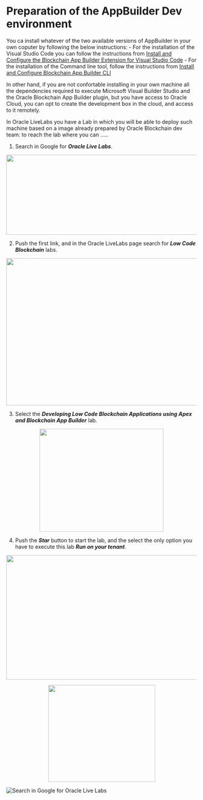 # Preparation of the AppBuilder Dev environment

You ca install whatever of the two available versions of AppBuilder in your own coputer by following the below instructions:
	- For the installation of the Visual Studio Code you can follow the instructions from [Install and Configure the Blockchain App Builder Extension for Visual Studio Code](https://docs.oracle.com/en/cloud/paas/blockchain-cloud/usingoci/install-and-configure-dev-tools-vs-code-extension.html "Install and Configure the Blockchain App Builder Extension for Visual Studio Code")
	- For the installation of the Command line tool, follow the instructions from [Install and Configure Blockchain App Builder CLI](https://docs.oracle.com/en/cloud/paas/blockchain-cloud/usingoci/install-and-configure-dev-tools-cli.html "Install and Configure Blockchain App Builder CLI")
  
In other hand, if you are not confortable installing in your own machine all the dependencies required to execute Microsoft Visual Builder Studio and the Oracle Blockchain App Builder plugin, but you have access to Oracle Cloud, you can opt to create the development box in the cloud, and access to it remotely.

In Oracle LiveLabs you have a Lab in which you will be able to deploy such machine based on a image already prepared by Oracle Blockchain dev team: 
to reach the lab where you can .....
1. Search in Google for ***Oracle Live Labs***.
<p align="center"  alt="Select The compartment where the instance of the founder organization will be created">
<img width="577" height="212" src="https://github.com/jvillenap/Using-NFT-and-FT-Tokens-in-Oracle-Blockchain/blob/main/02-Prepare-Dev-Environment/images/2-dev-2-1.png"/>
</p>

2. Push the first link, and in the Oracle LiveLabs page search for ***Low Code Blockchain*** labs.
<p align="center"  alt="Select The compartment where the instance of the founder organization will be created">
<img width="860" height="390" src="https://github.com/jvillenap/Using-NFT-and-FT-Tokens-in-Oracle-Blockchain/blob/main/02-Prepare-Dev-Environment/images/2-dev-2-2.png"/>
</p>

3. Select the ***Developing Low Code Blockchain Applications using Apex and Blockchain App Builder*** lab.
<p align="center"  alt="Select The compartment where the instance of the founder organization will be created">
<img width="328" height="273" src="https://github.com/jvillenap/Using-NFT-and-FT-Tokens-in-Oracle-Blockchain/blob/main/02-Prepare-Dev-Environment/images/2-dev-2-3.png"/>
</p>

4. Push the ***Star*** button to start the lab, and the select the only option you have to execute this lab ***Run on your tenant***.
<p align="center"  alt="Select The compartment where the instance of the founder organization will be created">
<img width="954" height="330" src="https://github.com/jvillenap/Using-NFT-and-FT-Tokens-in-Oracle-Blockchain/blob/main/02-Prepare-Dev-Environment/images/2-dev-2-4.png"/>
</p>





<p align="center"  alt="Select The compartment where the instance of the founder organization will be created">
<img width="283" height="257" src="https://github.com/jvillenap/Using-NFT-and-FT-Tokens-in-Oracle-Blockchain/blob/main/02-Prepare-Dev-Environment/images/2-dev-2-1.png"/>
</p>


![Search in Google for Oracle Live Labs](https://github.com/jvillenap/Using-NFT-and-FT-Tokens-in-Oracle-Blockchain/blob/main/02-Prepare-Dev-Environment/images/2-dev-2-1.png "Search in Google for Oracle Live Labs")

